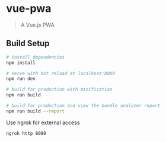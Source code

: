 # vue-pwa

> A Vue.js PWA

## Build Setup

``` bash
# install dependencies
npm install

# serve with hot reload at localhost:8080
npm run dev

# build for production with minification
npm run build

# build for production and view the bundle analyzer report
npm run build --report
```

Use ngrok for external access
``` bash
ngrok http 8080
```

